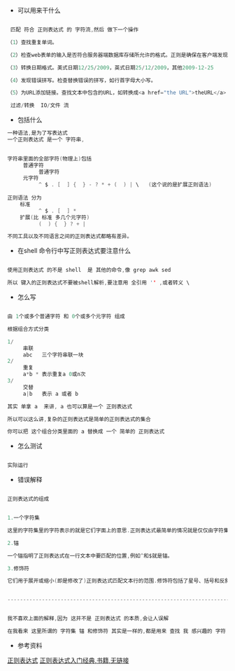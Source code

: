 - 可以用来干什么

```c

 匹配 符合 正则表达式 的 字符流,然后 做下一个操作

（1）查找重复单词。

（2）检查web表单的输入是否符合服务器端数据库存储所允许的格式。正则是确保在客户端发现不适当数据的理想选择。

（3）转换日期格式。美式日期12/25/2009，英式日期25/12/2009，其他2009-12-25

（4）发现错误拼写。检查替换错误的拼写，如行首字母大小写。

（5）为URL添加链接。查找文本中包含的URL，如转换成<a href="the URL">theURL</a>

 过滤/转换  IO/文件 流

```


- 包括什么

```c
一种语法,是为了写表达式
一个正则表达式 是一个 字符串,

    
字符串里面的全部字符(物理上)包括
     普通字符 
          普通字符
     元字符
          ^ $ . [  ] {  } - ? * + (  ) | \   (这个说的是扩展正则语法) 
	
正则语法 分为
	标准
          ^ $ . [  ] *
	扩展(比 标准 多几个元字符)
          (  ) {  } ? + |

不同工具以及不同语言之间的正则表达式都略有差异。
```


- 在shell 命令行中写正则表达式要注意什么

```c

使用正则表达式 的不是 shell  是 其他的命令,像 grep awk sed 

所以 键入的正则表达式不要被shell解析,要注意用 全引用 '' ,或者转义 \

```


- 怎么写

```c

由 1个或多个普通字符 和 0个或多个元字符 组成

根据组合方式分类

1/
     串联
     abc   三个字符串联一块
2/
     重复
     a*b * 表示重复a 0或n次
3/
     交替
     a|b   表示 a 或者 b 

其实 单拿 a  来讲, a 也可以算是一个 正则表达式

所以可以这么讲,复杂的正则表达式是简单的正则表达式的集合

你可以把 这个组合分类里面的 a 替换成 一个 简单的 正则表达式

```


- 怎么测试

```c

实际运行

```


- 错误解释

```c

正则表达式的组成


1.一个字符集

这里的字符集里的字符表示的就是它们字面上的意思.正则表达式最简单的情况就是仅仅由字符集组成,而没有其他的元字符。

2.锚

一个锚指明了正则表达式在一行文本中要匹配的位置,例如^和$就是锚。

3.修饰符

它们用于展开或缩小(即是修改了)正则表达式匹配文本行的范围.修饰符包括了星号、括号和反斜杠符号。


--------------------------------------------------------------------------------


我不喜欢上面的解释,因为 这并不是 正则表达式 的本质,会让人误解

在我看来 这里所谓的 字符集 锚 和修饰符 其实是一样的,都是用来 查找 我 感兴趣的 字符

```


- 参考资料

[正则表达式](http://wiki.jikexueyuan.com/project/linux-command/chap20.html)
[正则表达式入门经典,书籍,无链接](书籍)

